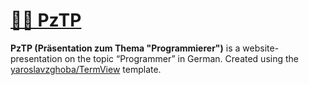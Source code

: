 # [🧑‍💻 PzTP](https://pztp.zghoba.space)

**PzTP (Präsentation zum Thema "Programmierer")** is a website-presentation on the topic “Programmer” in German. Created using the [yaroslavzghoba/TermView](https://github.com/yaroslavzghoba/TermView.git) template.